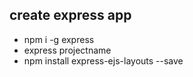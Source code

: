 ## create express app

- npm i -g express
- express projectname
- npm install express-ejs-layouts --save

##